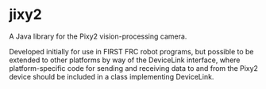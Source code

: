 # jixy2

A Java library for the Pixy2 vision-processing camera.

Developed initially for use in FIRST FRC robot programs,
but possible to be extended to other platforms by way of
the DeviceLink interface, where platform-specific code
for sending and receiving data to and from the Pixy2
device should be included in a class implementing
DeviceLink.
